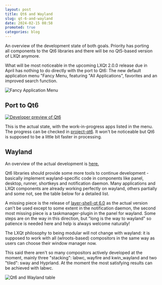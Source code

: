 ```yaml
---
layout: post
title: Qt6 and Wayland
slug: qt-6-and-wayland
date: 2024-02-15 08:58
promoted: true
categories: blog
---
```


An overview of the development state of both goals. Priority has porting  
all components to the Qt6 libraries and there will be no Qt5-based version of LXQt anymore.


What will be most noticeable in the upcoming LXQt 2.0.0 release due in April
 has nothing to do directly with the port to Qt6: The new default application menu
 "Fancy Menu, featuring "All Applications", favorites and an improved search function.

![Fancy Application Menu](../../../../../images/posts/fancymenu.png)




## Port to Qt6

[![Developer preview of Qt6](../../../../../images/posts/port-qt6.png)](../../../../../images/posts/port-qt6.png)


This is the actual state, with the work-in-progress apps listed in the menu.
The progress can be checked in [project-qt6](https://github.com/orgs/lxqt/projects/3).
It won't be noticeable but Qt6 is supposed to be a little bit faster in processing.



## Wayland

An overview of the actual development is [here.](https://github.com/orgs/lxqt/projects/4/views/2)

Qt6 libraries should provide some more tools to continue development - basically implement
wayland-specific code in components like panel, desktop, runner, shortkeys and notification daemon.
Many applications and LXQt components are already working perfectly on
wayland, others partially and some not, see the table below for a detailed list.

A missing piece is the release of [layer-shell-qt 6.0](https://invent.kde.org/plasma/layer-shell-qt/)
 as the actual version can't be used except to some extent in the notification daemon, the
 second most missing piece is a taskmanager-plugin in the panel for wayland. Some steps are on the way
 in this direction, but "long is the way to wayland" so patience is needed here and help is
 always welcome naturally!

The LXQt philosophy to being modular will not change with wayland: it is supposed to work with all
(wlroots-based) compositors in the same way as users can choose their window manager now.

This said there aren't so many compositors actively developed at the moment, mainly three "stacking":
labwc, wayfire and kwin_wayland and two "tiled": sway and Hyprland. At the moment the
most satisfying results can be achieved with labwc.


![Qt6 and Wayland table](../../../../../images/posts/lxqt-state.png)
